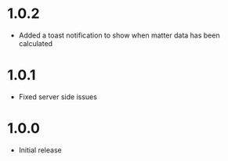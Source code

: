 # 1.0.2
* Added a toast notification to show when matter data has been calculated

# 1.0.1
* Fixed server side issues

# 1.0.0

* Initial release
